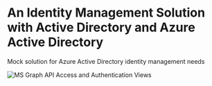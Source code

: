 # An Identity Management Solution with Active Directory and Azure Active Directory
Mock solution for Azure Active Directory identity management needs

![MS Graph API Access and Authentication Views](https://user-images.githubusercontent.com/6631390/80234359-0640a300-8626-11ea-88ca-bd8049bd1cdc.png)
